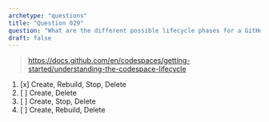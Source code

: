 ```yaml
---
archetype: "questions"
title: "Question 029"
question: "What are the different possible lifecycle phases for a GitHub Codespace?"
draft: false
---
```


> https://docs.github.com/en/codespaces/getting-started/understanding-the-codespace-lifecycle
1. [x] Create, Rebuild, Stop, Delete
1. [ ] Create, Delete
1. [ ] Create, Stop, Delete
1. [ ] Create, Rebuild, Delete
